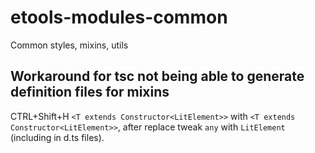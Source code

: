 # etools-modules-common

Common styles, mixins, utils

## Workaround for tsc not being able to generate definition files for mixins

CTRL+Shift+H `<T extends Constructor<LitElement>>` with `<T extends Constructor<LitElement>>`, after replace tweak `any` with `LitElement` (including in d.ts files).
